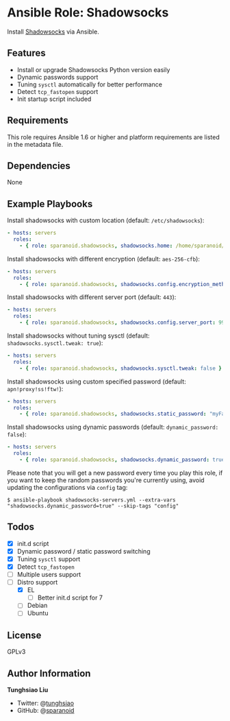 # Ansible Role: Shadowsocks

Install [Shadowsocks](https://github.com/shadowsocks) via Ansible.

## Features

- Install or upgrade Shadowsocks Python version easily
- Dynamic passwords support
- Tuning `sysctl` automatically for better performance
- Detect `tcp_fastopen` support
- Init startup script included

## Requirements

This role requires Ansible 1.6 or higher and platform requirements are listed in the metadata file.

## Dependencies

None

## Example Playbooks

Install shadowsocks with custom location (default: `/etc/shadowsocks`):

```yaml
- hosts: servers
  roles:
    - { role: sparanoid.shadowsocks, shadowsocks.home: /home/sparanoid/shadowsocks }
```

Install shadowsocks with different encryption (default: `aes-256-cfb`):

```yaml
- hosts: servers
  roles:
    - { role: sparanoid.shadowsocks, shadowsocks.config.encryption_method: salsa20 }
```

Install shadowsocks with different server port (default: `443`):

```yaml
- hosts: servers
  roles:
    - { role: sparanoid.shadowsocks, shadowsocks.config.server_port: 9999 }
```

Install shadowsocks without tuning sysctl (default: `shadowsocks.sysctl.tweak: true`):

```yaml
- hosts: servers
  roles:
    - { role: sparanoid.shadowsocks, shadowsocks.sysctl.tweak: false }
```

Install shadowsocks using custom specified password (default: `apn!proxy!ss!ftw!`):

```yaml
- hosts: servers
  roles:
    - { role: sparanoid.shadowsocks, shadowsocks.static_password: "myFancy@Passwd!" }
```

Install shadowsocks using dynamic passwords (default: `dynamic_password: false`):

```yaml
- hosts: servers
  roles:
    - { role: sparanoid.shadowsocks, shadowsocks.dynamic_password: true }
```

Please note that you will get a new password every time you play this role, if you want to keep the random passwords you're currently using, avoid updating the configurations via `config` tag:

```shell
$ ansible-playbook shadowsocks-servers.yml --extra-vars "shadowsocks.dynamic_password=true" --skip-tags "config"
```

## Todos

- [x] init.d script
- [x] Dynamic password / static password switching
- [x] Tuning `sysctl` support
- [x] Detect `tcp_fastopen`
- [ ] Multiple users support
- [ ] Distro support
  - [x] EL
    - [ ] Better init.d script for 7
  - [ ] Debian
  - [ ] Ubuntu

## License

GPLv3

## Author Information

**Tunghsiao Liu**

- Twitter: @[tunghsiao](http://twitter.com/tunghsiao)
- GitHub: @[sparanoid](http://github.com/sparanoid)
